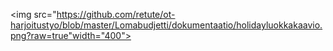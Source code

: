 <img 
src="https://github.com/retute/ot-harjoitustyo/blob/master/Lomabudjetti/dokumentaatio/holidayluokkakaavio.png?raw=true"width="400">
